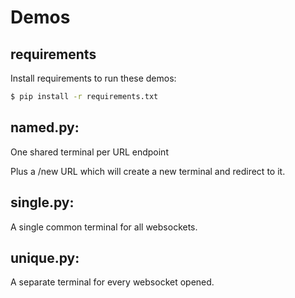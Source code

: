 Demos
=====

requirements
------------

Install requirements to run these demos:

```sh
$ pip install -r requirements.txt
```

named.py:
---------

One shared terminal per URL endpoint

Plus a /new URL which will create a new terminal and redirect to it.


single.py:
----------

A single common terminal for all websockets.


unique.py:
----------

A separate terminal for every websocket opened.

